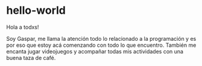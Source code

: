 # hello-world

Hola a todxs!

Soy Gaspar, me llama la atención todo lo relacionado a la programación y es por eso que estoy acá comenzando con todo lo que encuentro.
También me encanta jugar videojuegos y acompañar todas mis actividades con una buena taza de café.
